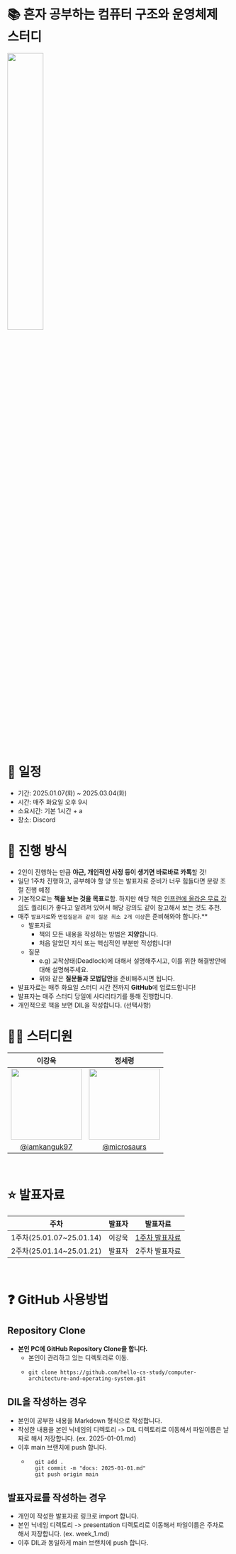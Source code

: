 # 📚 혼자 공부하는 컴퓨터 구조와 운영체제 스터디

<img src="https://github.com/user-attachments/assets/b81c779c-8750-43c2-beb4-bba6bbea23b1" width="40%" />

<br/>

# 📆 일정

-   기간: 2025.01.07(화) ~ 2025.03.04(화)
-   시간: 매주 화요일 오후 9시
-   소요시간: 기본 1시간 + a
-   장소: Discord

# 📃 진행 방식

-   2인이 진행하는 만큼 **야근, 개인적인 사정 등이 생기면 바로바로 카톡**할 것!
-   일단 1주차 진행하고, 공부해야 할 양 또는 발표자료 준비가 너무 힘들다면 분량 조절 진행 예정
-   기본적으로는 **책을 보는 것을 목표**로함. 하지만 해당 책은 [인프런에 올라온 무료 강의](https://www.inflearn.com/course/%ED%98%BC%EC%9E%90-%EA%B3%B5%EB%B6%80%ED%95%98%EB%8A%94-%EC%BB%B4%ED%93%A8%ED%84%B0%EA%B5%AC%EC%A1%B0-%EC%9A%B4%EC%98%81%EC%B2%B4%EC%A0%9C)도 퀄리티가 좋다고 알려져 있어서 해당 강의도 같이 참고해서 보는 것도 추천.
-   매주 `발표자료`와 `면접질문과 같이 질문 최소 2개 이상`은 준비해와야 합니다.\*\*
    -   발표자료
        -   책의 모든 내용을 작성하는 방법은 **지양**합니다.
        -   처음 알았던 지식 또는 핵심적인 부분만 작성합니다!
    -   질문
        -   e.g) 교착상태(Deadlock)에 대해서 설명해주시고, 이를 위한 해결방안에 대해 설명해주세요.
        -   위와 같은 **질문들과 모법답안**을 준비해주시면 됩니다.
-   발표자료는 매주 화요일 스터디 시간 전까지 **GitHub**에 업로드합니다!
-   발표자는 매주 스터디 당일에 사다리타기를 통해 진행합니다.
-   개인적으로 책을 보면 DIL을 작성합니다. (선택사항)

# 🙋‍♂️ 스터디원

|                                      이강욱                                       |                                      정세령                                       |
| :-------------------------------------------------------------------------------: | :-------------------------------------------------------------------------------: |
| <img width="160px" src="https://avatars.githubusercontent.com/u/121025796?v=4" /> | <img width="160px" src="https://avatars.githubusercontent.com/u/105776815?v=4" /> |
|                  [@iamkanguk97](https://github.com/iamkanguk97)                   |                   [@microsaurs](https://github.com/microsaurs)                    |

<br/>

# ⭐️ 발표자료

|           주차           | 발표자 | 발표자료 |
| :----------------------: | :----: | :------: |
| 1주차(25.01.07~25.01.14) | 이강욱 | [1주차 발표자료](https://github.com/hello-cs-study/computer-architecture-and-operating-system/blob/main/iamkanguk97/presentation/week_1.pdf) |
| 2주차(25.01.14~25.01.21) | 발표자 | 2주차 발표자료 |

<br/>

# ❓ GitHub 사용방법

## Repository Clone

-   **본인 PC에 GitHub Repository Clone을 합니다.**
    -   본인이 관리하고 있는 디렉토리로 이동.
    -   ```
        git clone https://github.com/hello-cs-study/computer-architecture-and-operating-system.git
        ```

## DIL을 작성하는 경우

-   본인이 공부한 내용을 Markdown 형식으로 작성합니다.
-   작성한 내용을 본인 닉네임의 디렉토리 -> DIL 디렉토리로 이동해서 파일이름은 날짜로 해서 저장합니다. (ex. 2025-01-01.md)
-   이후 main 브랜치에 push 합니다.
    -   ```
          git add .
          git commit -m "docs: 2025-01-01.md"
          git push origin main
        ```

## 발표자료를 작성하는 경우

-   개인이 작성한 발표자료 링크로 import 합니다.
-   본인 닉네임 디렉토리 -> presentation 디렉토리로 이동해서 파일이름은 주차로 해서 저장합니다. (ex. week_1.md)
-   이후 DIL과 동일하게 main 브랜치에 push 합니다.
